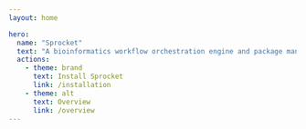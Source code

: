 ```yaml
---
layout: home

hero:
  name: "Sprocket"
  text: "A bioinformatics workflow orchestration engine and package manager"
  actions:
    - theme: brand
      text: Install Sprocket
      link: /installation
    - theme: alt
      text: Overview
      link: /overview
---
```

